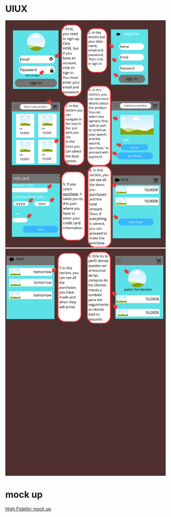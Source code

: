 # UIUX

<img src="1.png">
<img src="2.png">

<h1> mock up</h1>  

[High Fidelity mock up](https://preview.uxpin.com/74b139a528d6aa92a92fa1d1355fb3e524bc25ff#/pages/165301237)
